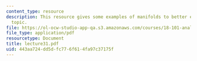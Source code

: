 ```yaml
---
content_type: resource
description: This resource gives some examples of manifolds to better explain the
  topic.
file: https://ol-ocw-studio-app-qa.s3.amazonaws.com/courses/18-101-analysis-ii-fall-2005/443aa724dd5dfc776f614fa97c37175f_lecture31.pdf
file_type: application/pdf
resourcetype: Document
title: lecture31.pdf
uid: 443aa724-dd5d-fc77-6f61-4fa97c37175f
---
```

